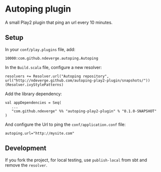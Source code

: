 # Autoping plugin

A small Play2 plugin that ping an url every 10 minutes.


## Setup

In your `conf/play.plugins` file, add:

```
10000:com.github.ndeverge.autoping.Autoping
```

In the `Build.scala` file, configure a new resolver:

```
resolvers += Resolver.url("Autoping repository", url("http://ndeverge.github.com/autoping-play2-plugin/snapshots/"))(Resolver.ivyStylePatterns)
```

Add the library dependency:

```
val appDependencies = Seq(
   ...
   "com.github.ndeverge" %% "autoping-play2-plugin" % "0.1.0-SNAPSHOT"
)
```

And configure the Url to ping the `conf/application.conf` file:

```
autoping.url="http://mysite.com"
```

## Development

If you fork the project, for local testing, use `publish-local` from sbt and remove the `resolver`.
